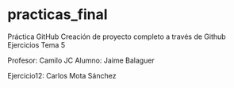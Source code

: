 # practicas_final
Práctica GitHub
Creación de proyecto completo a través de Github
Ejercicios Tema 5

Profesor: Camilo JC
Alumno: Jaime Balaguer

Ejercicio12: Carlos Mota Sánchez

